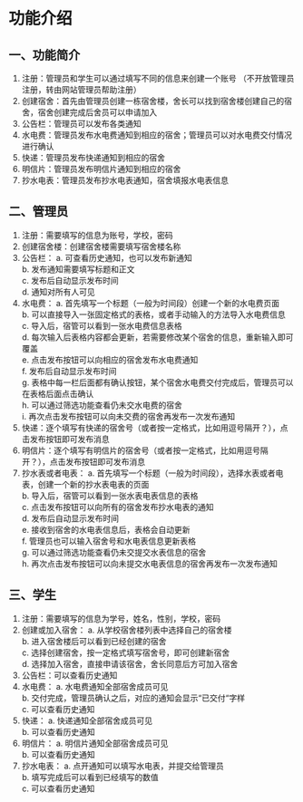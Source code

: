 # 功能介绍

## 一、功能简介

1. 注册：管理员和学生可以通过填写不同的信息来创建一个账号
（不开放管理员注册，转由网站管理员帮助注册）
2. 创建宿舍：首先由管理员创建一栋宿舍楼，舍长可以找到宿舍楼创建自己的宿舍，宿舍创建完成后舍员可以申请加入
3. 公告栏：管理员可以发布各类通知
4.  水电费：管理员发布水电费通知到相应的宿舍；管理员可以对水电费交付情况进行确认
5. 快递：管理员发布快递通知到相应的宿舍
6. 明信片：管理员发布明信片通知到相应的宿舍
7. 抄水电表：管理员发布抄水电表通知，宿舍填报水电表信息

## 二、管理员

1. 注册：需要填写的信息为账号，学校，密码
2. 创建宿舍楼：创建宿舍楼需要填写宿舍楼名称
3. 公告栏：
  a. 可查看历史通知，也可以发布新通知  
  b. 发布通知需要填写标题和正文  
  c. 发布后自动显示发布时间  
  d. 通知对所有人可见  
4. 水电费：
  a. 首先填写一个标题（一般为时间段）创建一个新的水电费页面  
  b. 可以直接导入一张固定格式的表格，或者手动输入的方法导入水电费信息  
  c. 导入后，宿管可以看到一张水电费信息表格  
  d. 每次输入后表格内容都会更新，若需要修改某个宿舍的信息，重新输入即可覆盖  
  e. 点击发布按钮可以向相应的宿舍发布水电费通知  
  f. 发布后自动显示发布时间  
  g. 表格中每一栏后面都有确认按钮，某个宿舍水电费交付完成后，管理员可以在表格后面点击确认  
  h. 可以通过筛选功能查看仍未交水电费的宿舍  
  i. 再次点击发布按钮可以向未交费的宿舍再发布一次发布通知  
5. 快递：逐个填写有快递的宿舍号（或者按一定格式，比如用逗号隔开？），点击发布按钮即可发布消息
6. 明信片：逐个填写有明信片的宿舍号（或者按一定格式，比如用逗号隔开？），点击发布按钮即可发布消息
7. 抄水表或者电表：
  a. 首先填写一个标题（一般为时间段），选择水表或者电表，创建一个新的抄水表电表的页面  
  b. 导入后，宿管可以看到一张水表电表信息的表格  
  c. 点击发布按钮可以向所有的宿舍发布抄水电表的通知  
  d. 发布后自动显示发布时间  
  e. 接收到宿舍的水电表信息后，表格会自动更新  
  f. 管理员也可以输入宿舍号和水电表信息更新表格  
  g. 可以通过筛选功能查看仍未交提交水表信息的宿舍  
  h. 再次点击发布按钮可以向未提交水电表信息的宿舍再发布一次发布通知  

## 三、学生

1. 注册：需要填写的信息为学号，姓名，性别，学校，密码
2. 创建或加入宿舍：
  a. 从学校宿舍楼列表中选择自己的宿舍楼  
  b. 进入宿舍楼后可以看到已经创建的宿舍  
  c. 选择创建宿舍，按一定格式填写宿舍号，即可创建新宿舍  
  d. 选择加入宿舍，直接申请该宿舍，舍长同意后方可加入宿舍  
3. 公告栏：可以查看历史通知
4. 水电费：
  a. 水电费通知全部宿舍成员可见  
  b. 交付完成，管理员确认之后，对应的通知会显示“已交付“字样  
  c. 可以查看历史通知  
5. 快递：
  a. 快递通知全部宿舍成员可见  
  b. 可以查看历史通知  
6. 明信片：
  a. 明信片通知全部宿舍成员可见  
  b. 可以查看历史通知  
7. 抄水电表：
  a. 点开通知可以填写水电表，并提交给管理员  
  b. 填写完成后可以看到已经填写的数值  
  c. 可以查看历史通知  


